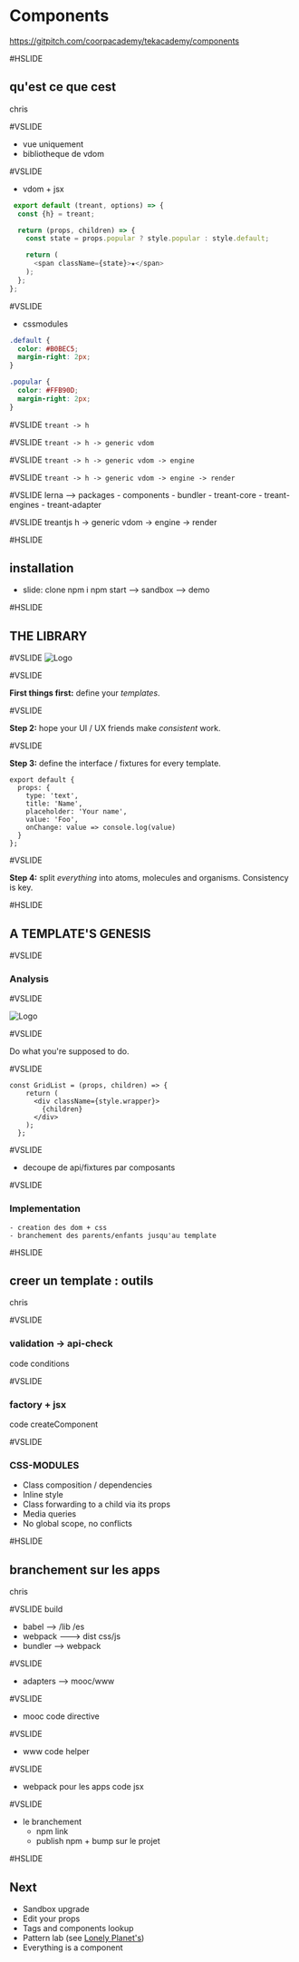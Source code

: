 # Components
https://gitpitch.com/coorpacademy/tekacademy/components

#HSLIDE
## qu'est ce que cest
chris

#VSLIDE
 - vue uniquement
 - bibliotheque de vdom

#VSLIDE
 - vdom + jsx

```js
 export default (treant, options) => {
  const {h} = treant;

  return (props, children) => {
    const state = props.popular ? style.popular : style.default;

    return (
      <span className={state}>★</span>
    );
  };
};
```

#VSLIDE
 + cssmodules

```css
.default {
  color: #B0BEC5;
  margin-right: 2px;
}

.popular {
  color: #FFB90D;
  margin-right: 2px;
}
```

#VSLIDE
 `treant -> h`

#VSLIDE
 `treant -> h -> generic vdom`

#VSLIDE
 `treant -> h -> generic vdom -> engine`

#VSLIDE
 `treant -> h -> generic vdom -> engine -> render`

#VSLIDE
  lerna --> packages
    - components
    - bundler
    - treant-core
    - treant-engines
    - treant-adapter

#VSLIDE
    treantjs
        h -> generic vdom -> engine -> render

#HSLIDE
## installation
  - slide: clone  npm i  npm start
  --> sandbox
  --> demo

#HSLIDE
## THE LIBRARY

#VSLIDE
![Logo](http://bradfrost.com/wp-content/uploads/2013/06/atomic-design.png)

#VSLIDE

**First things first:** define your *templates*.

#VSLIDE

**Step 2:** hope your UI / UX friends make *consistent* work.

#VSLIDE

**Step 3:** define the interface / fixtures for every template.
```
export default {
  props: {
    type: 'text',
    title: 'Name',
    placeholder: 'Your name',
    value: 'Foo',
    onChange: value => console.log(value)
  }
};
```

#VSLIDE

**Step 4:** split *everything* into atoms, molecules and organisms. Consistency is key.

#HSLIDE
## A TEMPLATE'S GENESIS

#VSLIDE
### Analysis

#VSLIDE

![Logo](http://atomicdesign.bradfrost.com/images/content/instagram-atomic.png)

#VSLIDE

Do what you're supposed to do.

#VSLIDE

```
const GridList = (props, children) => {
    return (
      <div className={style.wrapper}>
        {children}
      </div>
    );
  };
```

#VSLIDE
- decoupe de api/fixtures par composants

#VSLIDE
### Implementation
    - creation des dom + css
    - branchement des parents/enfants jusqu'au template

#HSLIDE
## creer un template : outils
chris

#VSLIDE
### validation -> api-check
 code conditions

#VSLIDE
### factory + jsx
 code createComponent


#VSLIDE
### CSS-MODULES

- Class composition / dependencies
- Inline style
- Class forwarding to a child via its props
- Media queries
- No global scope, no conflicts

#HSLIDE
## branchement sur les apps
chris

#VSLIDE
build
   - babel --> /lib /es
   - webpack ---> dist css/js
   - bundler --> webpack

#VSLIDE
- adapters --> mooc/www

#VSLIDE
- mooc
   code directive

#VSLIDE
- www
   code helper

#VSLIDE
- webpack pour les apps
  code jsx

#VSLIDE
- le branchement
  - npm link
  - publish npm + bump sur le projet

#HSLIDE
## Next
- Sandbox upgrade
 - Edit your props
 - Tags and components lookup
- Pattern lab (see [Lonely Planet's](http://rizzo.lonelyplanet.com/styleguide/design-elements/colours))
- Everything is a component



